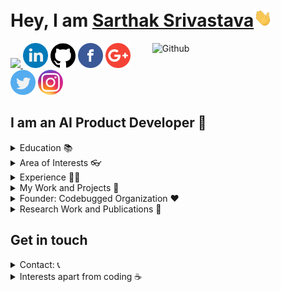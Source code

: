 <h1>Hey, I am <a href="https://www.linkedin.com/in/sarthak-srivastava-93ab14172/">Sarthak Srivastava</a><img src="https://raw.githubusercontent.com/ABSphreak/ABSphreak/master/gifs/Hi.gif" width="30px"></h1>

<a href="https://github.com/codebugged/">
    <img src="https://komarev.com/ghpvc/?username=codebugged">
</a>
<img width="55%" align="right" alt="Github" src="https://raw.githubusercontent.com/onimur/.github/master/.resources/git-header.svg" />
<a href="https://www.linkedin.com/in/sarthak-srivastava-93ab14172/"><img src="https://github.com/codebugged/codebugged/blob/master/logos/linkedin.png" width="40" /></a>
<a href="https://github.com/codebugged"><img src="https://github.com/codebugged/codebugged/blob/master/logos/github-logo.png" width="40" /></a>
<a href="https://www.facebook.com/sarthak.srivastava.54/"><img src="https://github.com/codebugged/codebugged/blob/master/logos/facebook.png" width="40" /></a>
<a href="mailto:sarthak.srivastava14apr@gmail.com"><img src="https://github.com/codebugged/codebugged/blob/master/logos/google-plus.png" width="40" /></a>
<a href="https://twitter.com/sarthak_sriv14"><img src="https://github.com/codebugged/codebugged/blob/master/logos/twitter.png" width="40" /></a>
<a href="https://www.instagram.com/codebugged/"><img src="https://github.com/codebugged/codebugged/blob/master/logos/instagram.png" width="40" /></a>
<h2> I am an AI Product Developer 🚀 </h2>
<details>
<summary>Education 📚</summary>
<ul>
  <li>Engineering (Pursuing): <a href="http://mmmut.ac.in/">Madan Mohan Malaviya University of Technology</a></li>
  <li>Schooling: <a href="http://www.cmseducation.org/">City Montessori School, Lucknow</a></li>
</ul>
</details>

<details>
<summary>Area of Interests 👓 </summary>
<ul>
  <li><a>Skills - Machine Learning, Artificial Intelligence, Data Analytics, Data Structures, IoT & Public Speaking </a></li>
  <li><a> Tools - Python, C, C++, Java, Arduino, Linux-Ubuntu and Raspbian, Microsoft Office, NVIDIA Jetpack, Docker, Git </a></li>
</ul>
</details>


<details>
	<summary>Experience  👨‍💻</summary>
  <ul>
    <li><a>AI Research Intern at Prithvi AI Labs IIT Kanpur</a></li>
    <li><a>Project Associate at RDSO Lucknow</a></li>
     </ul>
</details>
<details>
  <summary>My Work and Projects 🤖</summary>
  <ul>
    <li>AI Based COVID19 solution compliance – Robust cross platform scalable application to detect Mask and Social Distancing.</li>
<li>Detection of COVID19 and Brain Tumor using AI – This AI product takes X-Ray/MRI images as input and returns score.</li>
<li>Plant Disease Doctor – An AI project under MeitY and MMMUT which detects the disease in plants and suggest the remedies.</li>
<li>Access Control System – A project on Image processing and Artificial Intelligence using Python framework.</li>
<li>AI System to increase yield in Growth of Crop – It monitor plant’s growth and then detect best conditions for its yield.</li>
<li>Digit Recognition using SK Learn – This project aims at optical digit recognition based on Machine Learning technique.</li>
 <li>Anti-theft Device – An IoT based anti-theft device which could notify activities in almirahs, drawers and safes.</li>
<li>Home automation system – Three-way controlled home automation Voice, Android app and Web Page. </li>
  </ul>
</details>
<details>
<summary>Founder: Codebugged Organization ❤️</summary>
<ul>
	<li><a> Codebugged is an organisation of software-tech including students and professionals who aim at Artificial Intelligence, Data Science, Machine Learning and Internet of Things based product development for Social Good, Security and Healthcare.</a></li>
  <li><a href="https://codebugged.com">Visit: Codebugged </a></li>
  <li><a href="https://www.linkedin.com/company/codebugged/?viewAsMember=true">Join us on LinkedIn</a></li>
</ul>
</details>
<details>
<summary>Research Work and Publications 📝</summary>
  <ul>
    <li><a href="https://ieeexplore.ieee.org/document/9122894">AI and IoT Based Monitoring System for Increasing the Yield in Crop Production – Accepted in ICE3, IEEE conference organized by North Dakota University Fargo, USA.</a>.</li>
    <li><a href="#">Pursuing research to improve the ubiquitous face recognition system using Local Binary Pattern </a>.</li>
  </ul>
</details>
<h2>Get in touch </h2>
<details>
  <summary>Contact: 📞</summary>
  <ul>
  <li>Mail me your requests at <a href="mailto: thecodebugged@gmail.com">
   thecodebugged@gmail.com <br>
  </a></li>
</ul>
</details>
<details>
  <summary>Interests apart from coding ☕ </summary>
  <ul>
    <li>Let's talk over a cup of  coffee </li>
    </ul>
</details>
